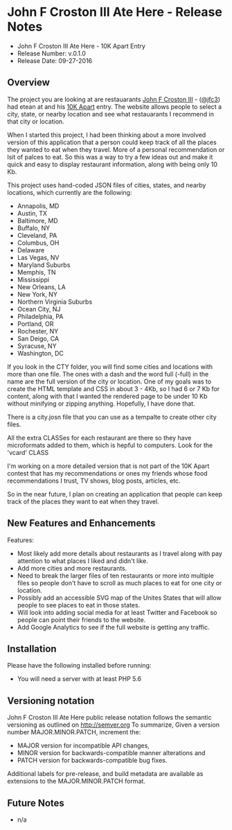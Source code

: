 # John F Croston III Ate Here - Release Notes

* John F Croston III Ate Here - 10K Apart Entry
* Release Number:  v.0.1.0
* Release Date: 09-27-2016

## Overview
The project you are looking at are restauarants [John F Croston III](http://jfciii.com) - ([@jfc3](https://twitter.com/jfc3)) had etean at and his [10K Apart](https://a-k-apart.com/) entry. The website allows people to select a city, state, or nearby location and see what restauarants I recommend in that city or location.

When I started this project, I had been thinking about a more involved version of this application that a person could keep track of all the places they wanted to eat when they travel. More of a personal recommendation or lsit of palces to eat. So this was a way to try a few ideas out and make it quick and easy to display restaurant information, along with being only 10 Kb.

This project uses hand-coded JSON files of cities, states, and nearby locations, which currently are the following:

* Annapolis, MD
* Austin, TX
* Baltimore, MD
* Buffalo, NY
* Cleveland, PA
* Columbus, OH
* Delaware
* Las Vegas, NV
* Maryland Suburbs
* Memphis, TN
* Mississippi
* New Orleans, LA
* New York, NY
* Northern Virginia Suburbs
* Ocean City, NJ
* Philadelphia, PA
* Portland, OR
* Rochester, NY
* San Deigo, CA
* Syracuse, NY
* Washington, DC

If you look in the CTY folder, you will find some cities and locations with more than one file. The ones with a dash and the word full (-full) in the name are the full version of the city or location. One of my goals was to create the HTML template and CSS in about 3 - 4Kb, so I had 6 or 7 Kb for content, along with that I wanted the rendered page to be under 10 Kb without minifying or zipping anything. Hopefully, I have done that.

There is a city.josn file that you can use as a tempalte to create other city files.

All the extra CLASSes for each restaurant are there so they have microformats added to them, which is hepful to computers. Look for the 'vcard' CLASS

I'm working on a more detailed version that is not part of the 10K Apart contest that has my recommendations or ones my friends whose food recommendations I trust, TV shows, blog posts, articles, etc.

So in the near future, I plan on creating an application that people can keep track of the places they want to eat when they travel.

## New Features and Enhancements
Features:

* Most likely add more details about restaurants as I travel along with pay attention to what places I liked and didn't like.
* Add more cities and more restaurants.
* Need to break the larger files of ten restaurants or more into multiple files so people don't have to scroll as much places to eat for one city or location.
* Possibly add an accessible SVG map of the Unites States that will allow people to see places to eat in those states.
* Will look into adding social media for at least Twitter and Facebook so people can point their friends to the website.
* Add Google Analytics to see if the full website is getting any traffic.

## Installation
Please have the following installed before running:
* You will need a server with at least PHP 5.6

## Versioning notation
John F Croston III Ate Here public release notation follows the semantic versioning as outlined on http://semver.org
To summarize,
Given a version number MAJOR.MINOR.PATCH, increment the:

* MAJOR version for incompatible API changes,
* MINOR version for backwards-compatible manner alterations and
* PATCH version for backwards-compatible bug fixes.

Additional labels for pre-release, and build metadata are available as extensions to the MAJOR.MINOR.PATCH format.

## Future Notes

* n/a